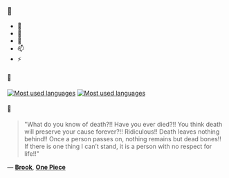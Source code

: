 ### 👋

- 🔭
- 🌱
- 💬
- 📫
- ⚡

#### 🧏

[![Most used languages](https://github-readme-stats-aynah.vercel.app/api/top-langs/?username=aynh&theme=solarized-dark&langs_count=6&layout=compact&hide_title=true)](https://github.com/anuraghazra/github-readme-stats#gh-dark-mode-only)
[![Most used languages](https://github-readme-stats-aynah.vercel.app/api/top-langs/?username=aynh&theme=solarized-light&langs_count=6&layout=compact&hide_title=true)](https://github.com/anuraghazra/github-readme-stats#gh-light-mode-only)

#### 💬

> "What do you know of death?!! Have you ever died?!! You think death will preserve your cause forever?!! Ridiculous!! Death leaves nothing behind!! Once a person passes on, nothing remains but dead bones!! If there is one thing I can’t stand, it is a person with no respect for life!!"

&mdash; [**Brook**](https://myanimelist.net/character.php?q=Brook&cat=character), [**One Piece**](https://myanimelist.net/search/all?q=One%20Piece&cat=all)
